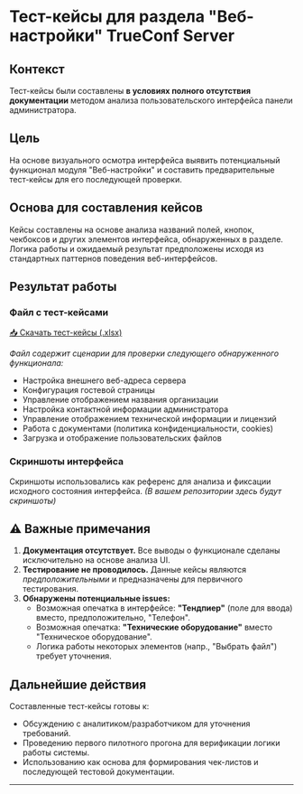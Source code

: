 # Тест-кейсы для раздела "Веб-настройки" TrueConf Server

##  Контекст
Тест-кейсы были составлены **в условиях полного отсутствия документации** методом анализа пользовательского интерфейса панели администратора.

##  Цель
На основе визуального осмотра интерфейса выявить потенциальный функционал модуля "Веб-настройки" и составить предварительные тест-кейсы для его последующей проверки.

##  Основа для составления кейсов
Кейсы составлены на основе анализа названий полей, кнопок, чекбоксов и других элементов интерфейса, обнаруженных в разделе. Логика работы и ожидаемый результат предположены исходя из стандартных паттернов поведения веб-интерфейсов.

##  Результат работы

###  Файл с тест-кейсами
[📥 Скачать тест-кейсы (.xlsx)](https://your-link-to-file.xlsx)

*Файл содержит сценарии для проверки следующего обнаруженного функционала:*
-   Настройка внешнего веб-адреса сервера
-   Конфигурация гостевой страницы
-   Управление отображением названия организации
-   Настройка контактной информации администратора
-   Управление отображением технической информации и лицензий
-   Работа с документами (политика конфиденциальности, cookies)
-   Загрузка и отображение пользовательских файлов

### Скриншоты интерфейса
Скриншоты использовались как референс для анализа и фиксации исходного состояния интерфейса.
*(В вашем репозитории здесь будут скриншоты)*

## ⚠ Важные примечания
1.  **Документация отсутствует.** Все выводы о функционале сделаны исключительно на основе анализа UI.
2.  **Тестирование не проводилось.** Данные кейсы являются *предположительными* и предназначены для первичного тестирования.
3.  **Обнаружены потенциальные issues:**
    -   Возможная опечатка в интерфейсе: **"Тендпиер"** (поле для ввода) вместо, предположительно, "Телефон".
    -   Возможная опечатка: **"Технические оборудование"** вместо "Техническое оборудование".
    -   Логика работы некоторых элементов (напр., "Выбрать файл") требует уточнения.

##  Дальнейшие действия
Составленные тест-кейсы готовы к:
-   Обсуждению с аналитиком/разработчиком для уточнения требований.
-   Проведению первого пилотного прогона для верификации логики работы системы.
-   Использованию как основа для формирования чек-листов и последующей тестовой документации.

---
